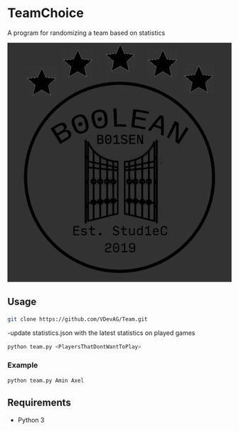 # TeamChoice
A program for randomizing a team based on statistics

![picture](img.png)

## Usage 

```sh
git clone https://github.com/VDevAG/Team.git
```
-update statistics.json with the latest statistics on played games

```sh
python team.py <PlayersThatDontWantToPlay>
```

### Example

```sh
python team.py Amin Axel
```


## Requirements
- Python 3

